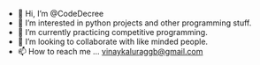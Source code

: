 - 👋 Hi, I’m @CodeDecree
- 👀 I’m interested in python projects and other programming stuff.
- 🌱 I’m currently practicing competitive programming.
- 💞️ I’m looking to collaborate with like minded people. 
- 📫 How to reach me ... vinaykaluraggb@gmail.com

<!---
CodeDecree/CodeDecree is a ✨ special ✨ repository because its `README.md` (this file) appears on your GitHub profile.
You can click the Preview link to take a look at your changes.
--->
